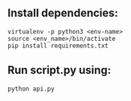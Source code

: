## Install dependencies:

```
virtualenv -p python3 <env-name>
source <env_name>/bin/activate
pip install requirements.txt
```

## Run script.py using:
```
python api.py
```
